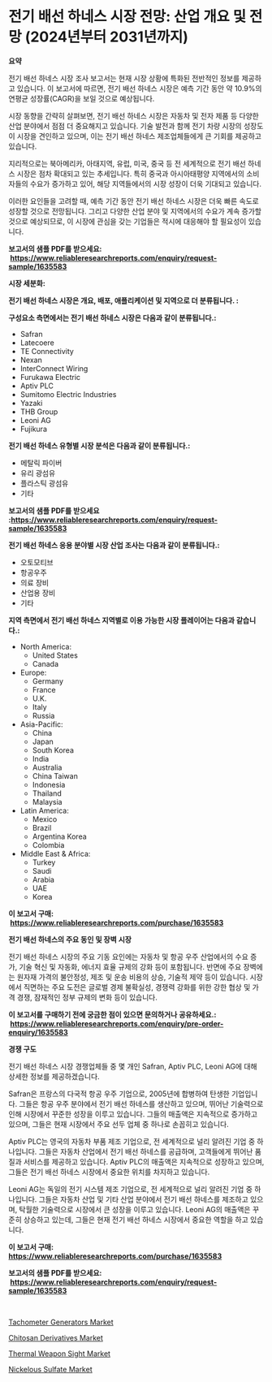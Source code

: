 <p><h1>전기 배선 하네스 시장 전망: 산업 개요 및 전망 (2024년부터 2031년까지)</h1></p><p><strong>요약</strong></p>
<p><p>전기 배선 하네스 시장 조사 보고서는 현재 시장 상황에 특화된 전반적인 정보를 제공하고 있습니다. 이 보고서에 따르면, 전기 배선 하네스 시장은 예측 기간 동안 약 10.9%의 연평균 성장률(CAGR)을 보일 것으로 예상됩니다.</p><p>시장 동향을 간략히 살펴보면, 전기 배선 하네스 시장은 자동차 및 전자 제품 등 다양한 산업 분야에서 점점 더 중요해지고 있습니다. 기술 발전과 함께 전기 차량 시장의 성장도 이 시장을 견인하고 있으며, 이는 전기 배선 하네스 제조업체들에게 큰 기회를 제공하고 있습니다.</p><p>지리적으로는 북아메리카, 아태지역, 유럽, 미국, 중국 등 전 세계적으로 전기 배선 하네스 시장은 점차 확대되고 있는 추세입니다. 특히 중국과 아시아태평양 지역에서의 소비자들의 수요가 증가하고 있어, 해당 지역들에서의 시장 성장이 더욱 기대되고 있습니다.</p><p>이러한 요인들을 고려할 때, 예측 기간 동안 전기 배선 하네스 시장은 더욱 빠른 속도로 성장할 것으로 전망됩니다. 그리고 다양한 산업 분야 및 지역에서의 수요가 계속 증가할 것으로 예상되므로, 이 시장에 관심을 갖는 기업들은 적시에 대응해야 할 필요성이 있습니다.</p></p>
<p><strong>보고서의 샘플 PDF를 받으세요: &nbsp;<a href="https://www.reliableresearchreports.com/enquiry/request-sample/1635583">https://www.reliableresearchreports.com/enquiry/request-sample/1635583</a></strong></p>
<p><strong>시장 세분화:</strong></p>
<p><strong> 전기 배선 하네스 시장은 개요, 배포, 애플리케이션 및 지역으로 더 분류됩니다. :</strong></p>
<p><strong>구성요소 측면에서는 전기 배선 하네스 시장은 다음과 같이 분류됩니다.:</strong></p>
<p><ul><li>Safran</li><li>Latecoere</li><li>TE Connectivity</li><li>Nexan</li><li>InterConnect Wiring</li><li>Furukawa Electric</li><li>Aptiv PLC</li><li>Sumitomo Electric Industries</li><li>Yazaki</li><li>THB Group</li><li>Leoni AG</li><li>Fujikura</li></ul></p>
<p><strong> 전기 배선 하네스 유형별 시장 분석은 다음과 같이 분류됩니다.:</strong></p>
<p><ul><li>메탈릭 파이버</li><li>유리 광섬유</li><li>플라스틱 광섬유</li><li>기타</li></ul></p>
<p><strong>보고서의 샘플 PDF를 받으세요 :<a href="https://www.reliableresearchreports.com/enquiry/request-sample/1635583">https://www.reliableresearchreports.com/enquiry/request-sample/1635583</a></strong></p>
<p><strong> 전기 배선 하네스 응용 분야별 시장 산업 조사는 다음과 같이 분류됩니다.:</strong></p>
<p><ul><li>오토모티브</li><li>항공우주</li><li>의료 장비</li><li>산업용 장비</li><li>기타</li></ul></p>
<p><strong>지역 측면에서 전기 배선 하네스 지역별로 이용 가능한 시장 플레이어는 다음과 같습니다.:</strong></p>
<p><ul>
    <li>
        North America:
        <ul>
            <li>United States</li>
            <li>Canada</li>
        </ul>
    </li>
    <li>
        Europe:
        <ul>
            <li>Germany</li>
            <li>France</li>
            <li>U.K.</li>
            <li>Italy</li>
            <li>Russia</li>
        </ul>
    </li>
    <li>
        Asia-Pacific:
        <ul>
            <li>China</li>
            <li>Japan</li>
            <li>South Korea</li>
            <li>India</li>
            <li>Australia</li>
            <li>China Taiwan</li>
            <li>Indonesia</li>
            <li>Thailand</li>
            <li>Malaysia</li>
        </ul>
    </li>
    <li>
        Latin America:
        <ul>
            <li>Mexico</li>
            <li>Brazil</li>
            <li>Argentina Korea</li>
            <li>Colombia</li>
        </ul>
    </li>
    <li>
        Middle East & Africa:
        <ul>
            <li>Turkey</li>
            <li>Saudi</li>
            <li>Arabia</li>
            <li>UAE</li>
            <li>Korea</li>
        </ul>
    </li>
    </ul></p>
<p><strong>이 보고서 구매: &nbsp;<a href="https://www.reliableresearchreports.com/purchase/1635583">https://www.reliableresearchreports.com/purchase/1635583</a></strong></p>
<p><strong>전기 배선 하네스의 주요 동인 및 장벽 시장</strong></p>
<p><p>전기 배선 하네스 시장의 주요 기동 요인에는 자동차 및 항공 우주 산업에서의 수요 증가, 기술 혁신 및 자동화, 에너지 효율 규제의 강화 등이 포함됩니다. 반면에 주요 장벽에는 원자재 가격의 불안정성, 제조 및 운송 비용의 상승, 기술적 제약 등이 있습니다. 시장에서 직면하는 주요 도전은 글로벌 경제 불확실성, 경쟁력 강화를 위한 강한 협상 및 가격 경쟁, 잠재적인 정부 규제의 변화 등이 있습니다.</p></p>
<p><strong>이 보고서를 구매하기 전에 궁금한 점이 있으면 문의하거나 공유하세요.: &nbsp;<a href="https://www.reliableresearchreports.com/enquiry/pre-order-enquiry/1635583">https://www.reliableresearchreports.com/enquiry/pre-order-enquiry/1635583</a></strong></p>
<p><strong>경쟁 구도</strong></p>
<p><p>전기 배선 하네스 시장 경쟁업체들 중 몇 개인 Safran, Aptiv PLC, Leoni AG에 대해 상세한 정보를 제공하겠습니다. </p><p>Safran은 프랑스의 다국적 항공 우주 기업으로, 2005년에 합병하여 탄생한 기업입니다. 그들은 항공 우주 분야에서 전기 배선 하네스를 생산하고 있으며, 뛰어난 기술력으로 인해 시장에서 꾸준한 성장을 이루고 있습니다. 그들의 매출액은 지속적으로 증가하고 있으며, 그들은 현재 시장에서 주요 선두 업체 중 하나로 손꼽히고 있습니다. </p><p>Aptiv PLC는 영국의 자동차 부품 제조 기업으로, 전 세계적으로 널리 알려진 기업 중 하나입니다. 그들은 자동차 산업에서 전기 배선 하네스를 공급하며, 고객들에게 뛰어난 품질과 서비스를 제공하고 있습니다. Aptiv PLC의 매출액은 지속적으로 성장하고 있으며, 그들은 전기 배선 하네스 시장에서 중요한 위치를 차지하고 있습니다. </p><p>Leoni AG는 독일의 전기 시스템 제조 기업으로, 전 세계적으로 널리 알려진 기업 중 하나입니다. 그들은 자동차 산업 및 기타 산업 분야에서 전기 배선 하네스를 제조하고 있으며, 탁월한 기술력으로 시장에서 큰 성장을 이루고 있습니다. Leoni AG의 매출액은 꾸준히 상승하고 있는데, 그들은 현재 전기 배선 하네스 시장에서 중요한 역할을 하고 있습니다.</p></p>
<p><strong>이 보고서 구매: &nbsp; <a href="https://www.reliableresearchreports.com/purchase/1635583">https://www.reliableresearchreports.com/purchase/1635583</a></strong></p>
<p><strong>보고서의 샘플 PDF를 받으세요: &nbsp;<a href="https://www.reliableresearchreports.com/enquiry/request-sample/1635583">https://www.reliableresearchreports.com/enquiry/request-sample/1635583</a></strong><strong></strong></p>
<p>&nbsp;</p>
<p><p><a href="https://view.publitas.com/reportprime-1/tachometer-generators-market-size-reflecting-a-forecast-till-2031-market-by-type-by-application-and-by-geography/">Tachometer Generators Market</a></p><p><a href="https://sore-arch-6db.notion.site/Insights-into-Chitosan-Derivatives-Market-Size-Analysing-Market-Share-Trends-and-Growth-from-2024-2adfb74a87d4416eb04edde5dbd341b8">Chitosan Derivatives Market</a></p><p><a href="https://github.com/ChiragRP21/Market-Research-Report-List-3/blob/main/thermal-weapon-sight-market.md">Thermal Weapon Sight Market</a></p><p><a href="https://funky-papaya-cf4.notion.site/Nickelous-Sulfate-Market-Size-Share-Trends-Analysis-Report-By-Application-Regional-Outlook-Comp-4d2681060fd74214aaac12d39f863cb7">Nickelous Sulfate Market</a></p></p>